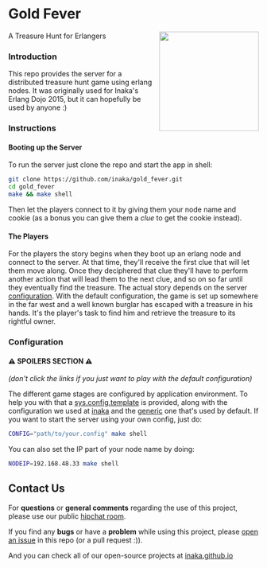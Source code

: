 # Gold Fever

<img src="https://raw.githubusercontent.com/inaka/gold_fever/c33f50e/priv/treasure.png" align="right" style="float:right" height="200px"/>

A Treasure Hunt for Erlangers

### Introduction
This repo provides the server for a distributed treasure hunt game using erlang nodes.
It was originally used for Inaka's Erlang Dojo 2015, but it can hopefully be used by anyone :)

### Instructions

#### Booting up the Server
To run the server just clone the repo and start the app in shell:

```bash
git clone https://github.com/inaka/gold_fever.git
cd gold_fever
make && make shell
```

Then let the players connect to it by giving them your node name and cookie (as a bonus you can give them a *clue* to get the cookie instead).

#### The Players
For the players the story begins when they boot up an erlang node and connect to the server. At that time, they'll receive the first clue that will let them move along. Once they deciphered that clue they'll have to perform another action that will lead them to the next clue, and so on so far until they eventually find the treasure.
The actual story depends on the server [configuration](#configuration). With the default configuration, the game is set up somewhere in the far west and a well known burglar has escaped with a treasure in his hands. It's the player's task to find him and retrieve the treasure to its rightful owner.

### Configuration
#### :warning: **SPOILERS SECTION** :warning:
_(don't click the links if you just want to play with the default configuration)_

The different game stages are configured by application environment. To help you with that a [sys.config.template](config/sys.config.template) is provided, along with the configuration we used at [inaka](config/inaka.config) and the [generic](config/generic.config) one that's used by default.
If you want to start the server using your own config, just do:

```bash
CONFIG="path/to/your.config" make shell
```

You can also set the IP part of your node name by doing:

```bash
NODEIP=192.168.48.33 make shell
```

## Contact Us
For **questions** or **general comments** regarding the use of this project,
please use our public [hipchat room](https://www.hipchat.com/gpBpW3SsT).

If you find any **bugs** or have a **problem** while using this project, please
[open an issue](https://github.com/inaka/shotgun/issues/new) in this repo
(or a pull request :)).

And you can check all of our open-source projects at
[inaka.github.io](http://inaka.github.io)
